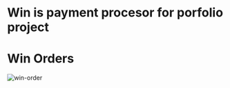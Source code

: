 # Win is payment procesor for porfolio project
# Win Orders

![win-order](https://user-images.githubusercontent.com/51460153/189507776-ebefba90-51f6-4f46-a0ef-1df147318166.png)
